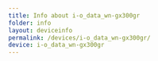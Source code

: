 ```yaml
---
title: Info about i-o_data_wn-gx300gr
folder: info
layout: deviceinfo
permalink: /devices/i-o_data_wn-gx300gr/
device: i-o_data_wn-gx300gr
---
```

